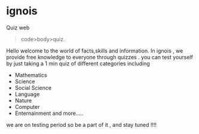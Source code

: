 # ignois
Quiz web 

>code>body>quiz.



Hello welcome to the world of facts,skills and information.
In ignois , we provide free knowledge to everyone through quizzes . you can test yourself by just taking a 1 min quiz of different categories including
* Mathematics
* Science
* Social Science
* Language
* Nature
* Computer
* Enternainment
and more.....

we are on testing period so be a part of it , and stay tuned !!!!
